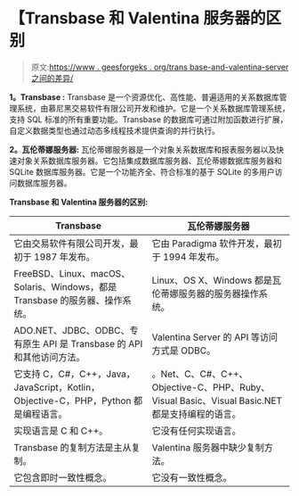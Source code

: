 # 【Transbase 和 Valentina 服务器的区别

> 原文:[https://www . geesforgeks . org/trans base-and-valentina-server 之间的差异/](https://www.geeksforgeeks.org/difference-between-transbase-and-valentina-server/)

**1。Transbase :**
Transbase 是一个资源优化、高性能、普遍适用的关系数据库管理系统，由慕尼黑交易软件有限公司开发和维护。它是一个关系数据库管理系统，支持 SQL 标准的所有重要功能。Transbase 的数据库可通过附加函数进行扩展，自定义数据类型也通过动态多线程技术提供查询的并行执行。

**2。瓦伦蒂娜服务器:**
瓦伦蒂娜服务器是一个对象关系数据库和报表服务器以及快速对象关系数据库服务器。它包括集成数据库服务器、瓦伦蒂娜数据库服务器和 SQLite 数据库服务器。它是一个功能齐全、符合标准的基于 SQLite 的多用户访问数据库服务器。

**Transbase 和 Valentina 服务器的区别:**

<center>

| Transbase | 瓦伦蒂娜服务器 |
| --- | --- |
| 它由交易软件有限公司开发，最初于 1987 年发布。 | 它由 Paradigma 软件开发，最初于 1994 年发布。 |
| FreeBSD、Linux、macOS、Solaris、Windows，都是 Transbase 的服务器、操作系统。 | Linux、OS X、Windows 都是瓦伦蒂娜服务器的服务器操作系统。 |
| ADO.NET、JDBC、ODBC、专有原生 API 是 Transbase 的 API 和其他访问方法。 | Valentina Server 的 API 等访问方式是 ODBC。 |
| 它支持 C，C#，C++，Java，JavaScript，Kotlin，Objective-C，PHP，Python 都是编程语言。 | 。Net、C、C#、C++、Objective-C、PHP、Ruby、Visual Basic、Visual Basic.NET 都是支持编程的语言。 |
| 实现语言是 C 和 C++。 | 它没有任何实现语言。 |
| Transbase 的复制方法是主从复制。 | Valentina 服务器中缺少复制方法。 |
| 它包含即时一致性概念。 | 它没有一致性概念。 |

</center>